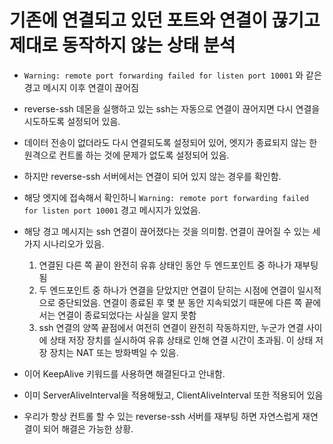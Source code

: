# 기존에 연결되고 있던 포트와 연결이 끊기고 제대로 동작하지 않는 상태 분석
- `Warning: remote port forwarding failed for listen port 10001` 와 같은 경고 메시지 이후 연결이 끊어짐
- reverse-ssh 데몬을 실행하고 있는 ssh는 자동으로 연결이 끊어지면 다시 연결을 시도하도록 설정되어 있음.
- 데이터 전송이 없더라도 다시 연결되도록 설정되어 있어, 엣지가 종료되지 않는 한 원격으로 컨트롤 하는 것에 문제가 없도록 설정되어 있음.
- 하지만 reverse-ssh 서버에서는 연결이 되어 있지 않는 경우를 확인함.
- 해당 엣지에 접속해서 확인하니 `Warning: remote port forwarding failed for listen port 10001` 경고 메시지가 있었음.
- 해당 경고 메시지는 ssh 연결이 끊어졌다는 것을 의미함. 연결이 끊어질 수 있는 세 가지 시나리오가 있음.
    1. 연결된 다른 쪽 끝이 완전히 유휴 상태인 동안 두 엔드포인트 중 하나가 재부팅됨
    2. 두 엔드포인트 중 하나가 연결을 닫았지만 연결이 닫히는 시점에 연결이 일시적으로 중단되었음. 연결이 종료된 후 몇 분 동안 지속되었기 때문에 다른 쪽 끝에서는 연결이 종료되었다는 사실을 알지 못함
    3. ssh 연결의 양쪽 끝점에서 여전히 연결이 완전히 작동하지만, 누군가 연결 사이에 상태 저장 장치를 실시하여 유휴 상태로 인해 연결 시간이 초과됨. 이 상태 저장 장치는 NAT 또는 방화벽일 수 있음.

- 이어 KeepAlive 키워드를 사용하면 해결된다고 안내함.
- 이미 ServerAliveInterval을 적용해뒀고, ClientAliveInterval 또한 적용되어 있음
- 우리가 항상 컨트롤 할 수 있는 reverse-ssh 서버를 재부팅 하면 자연스럽게 재연결이 되어 해결은 가능한 상황.